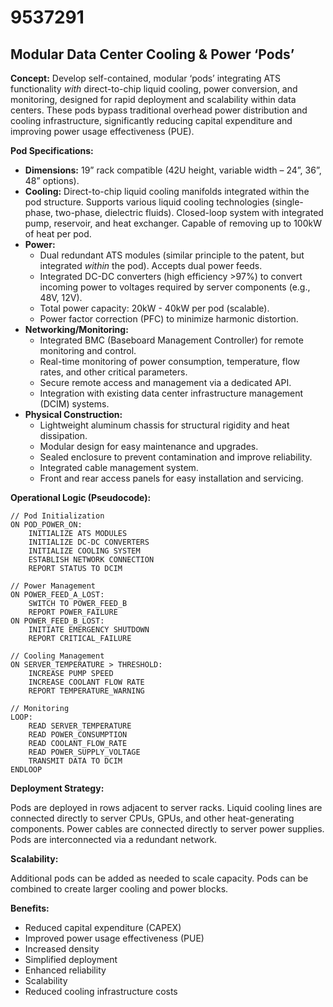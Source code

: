# 9537291

## Modular Data Center Cooling & Power ‘Pods’

**Concept:** Develop self-contained, modular ‘pods’ integrating ATS functionality *with* direct-to-chip liquid cooling, power conversion, and monitoring, designed for rapid deployment and scalability within data centers. These pods bypass traditional overhead power distribution and cooling infrastructure, significantly reducing capital expenditure and improving power usage effectiveness (PUE).

**Pod Specifications:**

*   **Dimensions:** 19” rack compatible (42U height, variable width – 24”, 36”, 48” options).
*   **Cooling:** Direct-to-chip liquid cooling manifolds integrated within the pod structure. Supports various liquid cooling technologies (single-phase, two-phase, dielectric fluids). Closed-loop system with integrated pump, reservoir, and heat exchanger. Capable of removing up to 100kW of heat per pod.
*   **Power:**
    *   Dual redundant ATS modules (similar principle to the patent, but integrated *within* the pod). Accepts dual power feeds.
    *   Integrated DC-DC converters (high efficiency >97%) to convert incoming power to voltages required by server components (e.g., 48V, 12V).
    *   Total power capacity: 20kW - 40kW per pod (scalable).
    *   Power factor correction (PFC) to minimize harmonic distortion.
*   **Networking/Monitoring:**
    *   Integrated BMC (Baseboard Management Controller) for remote monitoring and control.
    *   Real-time monitoring of power consumption, temperature, flow rates, and other critical parameters.
    *   Secure remote access and management via a dedicated API.
    *   Integration with existing data center infrastructure management (DCIM) systems.
*   **Physical Construction:**
    *   Lightweight aluminum chassis for structural rigidity and heat dissipation.
    *   Modular design for easy maintenance and upgrades.
    *   Sealed enclosure to prevent contamination and improve reliability.
    *   Integrated cable management system.
    *   Front and rear access panels for easy installation and servicing.

**Operational Logic (Pseudocode):**

```
// Pod Initialization
ON POD_POWER_ON:
    INITIALIZE ATS MODULES
    INITIALIZE DC-DC CONVERTERS
    INITIALIZE COOLING SYSTEM
    ESTABLISH NETWORK CONNECTION
    REPORT STATUS TO DCIM

// Power Management
ON POWER_FEED_A_LOST:
    SWITCH TO POWER_FEED_B
    REPORT POWER_FAILURE
ON POWER_FEED_B_LOST:
    INITIATE EMERGENCY SHUTDOWN
    REPORT CRITICAL_FAILURE

// Cooling Management
ON SERVER_TEMPERATURE > THRESHOLD:
    INCREASE PUMP SPEED
    INCREASE COOLANT FLOW RATE
    REPORT TEMPERATURE_WARNING

// Monitoring
LOOP:
    READ SERVER_TEMPERATURE
    READ POWER_CONSUMPTION
    READ COOLANT_FLOW_RATE
    READ POWER_SUPPLY_VOLTAGE
    TRANSMIT DATA TO DCIM
ENDLOOP
```

**Deployment Strategy:**

Pods are deployed in rows adjacent to server racks. Liquid cooling lines are connected directly to server CPUs, GPUs, and other heat-generating components. Power cables are connected directly to server power supplies. Pods are interconnected via a redundant network.

**Scalability:**

Additional pods can be added as needed to scale capacity. Pods can be combined to create larger cooling and power blocks.

**Benefits:**

*   Reduced capital expenditure (CAPEX)
*   Improved power usage effectiveness (PUE)
*   Increased density
*   Simplified deployment
*   Enhanced reliability
*   Scalability
*   Reduced cooling infrastructure costs